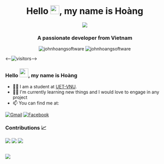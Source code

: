 <h1 align="center"> Hello <img src="https://media.giphy.com/media/hvRJCLFzcasrR4ia7z/giphy.gif" width="28">, my name is Hoàng </h1>
<p align="center"><img src="https://img.icons8.com/color/48/000000/vietnam-circular.png"/></p>
<h3 align="center">A passionate developer from Vietnam </h3>
<p align="center"> <img src="https://komarev.com/ghpvc/?username=johnhoangsoftware" alt="johnhoangsoftware" /> <img src="https://badges.pufler.dev/repos/johnhoangsoftware" alt="johnhoangsoftware" />
</p>


<--![visitors](https://gpvc.arturio.dev/johnhoangsoftware?v=3)-->
### Hello <img src="https://media.giphy.com/media/hvRJCLFzcasrR4ia7z/giphy.gif" width="28">, my name is Hoàng

- 👨‍🎓 I am a student at [UET-VNU](https://uet.vnu.edu.vn/).  
- 👨🏻 I'm currently learning new things and I would love to engage in any project
- 📫 You can find me at:

[![Gmail](https://img.shields.io/badge/Gmail-D14836?style=for-the-badge&logo=gmail&logoColor=white)](mailto:johnhoangsoftware@gmail.com)
[![Facebook](https://img.shields.io/badge/Facebook-1877F2?style=for-the-badge&logo=facebook&logoColor=white)](https://www.facebook.com/john.hoang.it)

### Contributions 📈
<p>
  <img src="https://github-readme-stats.vercel.app/api?username=johnhoangsoftware&show_icons=true&theme=onedark&count_private=true&hide_border=true" />
  <img src="https://github-readme-stats.vercel.app/api/top-langs/?username=johnhoangsoftware&langs_count=8&theme=onedark&hide_border=true&layout=compact" />
  <img src="https://github-readme-streak-stats.herokuapp.com?user=johnhoangsoftware&theme=onedark&hide_border=true&date_format=j%20M%5B%20Y%5D&fire=DD2727" />
  
</p>

<br/>
  <img src="https://denvercoder1-activity-graph.herokuapp.com/graph/?username=johnhoangsoftware&bg_color=1F222E&color=F8D866&line=F85D7F&point=FFFFFF&hide_border=true" />
<br/>

<!--
**johnhoangsoftware/johnhoangsoftware** is a ✨ _special_ ✨ repository because its `README.md` (this file) appears on your GitHub profile.

Here are some ideas to get you started:

- 🔭 I’m currently working on ...
- 🌱 I’m currently learning ...
- 👯 I’m looking to collaborate on ...
- 🤔 I’m looking for help with ...
- 💬 Ask me about ...
- 📫 How to reach me: ...
- 😄 Pronouns: ...
- ⚡ Fun fact: ...
-->
